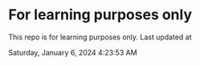 # For learning purposes only
This repo is for learning purposes only.
Last updated at

Saturday, January 6, 2024 4:23:53 AM

